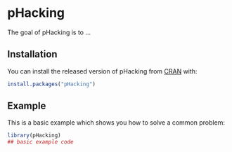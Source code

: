 
# pHacking

<!-- badges: start -->
<!-- badges: end -->

The goal of pHacking is to ...

## Installation

You can install the released version of pHacking from [CRAN](https://CRAN.R-project.org) with:

``` r
install.packages("pHacking")
```

## Example

This is a basic example which shows you how to solve a common problem:

``` r
library(pHacking)
## basic example code
```

